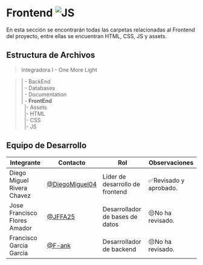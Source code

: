 # Frontend  ![JS](https://img.shields.io/badge/JavaScript-F7DF1E?style=for-the-badge&logo=javascript&logoColor=black)
En esta sección se encontrarán todas las carpetas relacionadas al Frontend del proyecto, entre ellas se encuentran HTML, CSS, JS y assets.

## Estructura de Archivos

>Integradora I - One More Light

>| - BackEnd<br>
>| - Databases<br>
>| - Documentation<br>
>| - **FrontEnd**<br>
>&nbsp;&nbsp;|- Assets<br>
>&nbsp;&nbsp;|- HTML<br>
>&nbsp;&nbsp;|- CSS<br>
>&nbsp;&nbsp;|- JS<br>

## Equipo de Desarrollo

|Integrante|Contacto|Rol|Observaciones|
|------------|--------|---|---|
|Diego Miguel Rivera Chavez|[@DiegoMiguel04](https://github.com/DiegoMiguel04)|Líder de desarrollo de frontend|✅Revisado y aprobado.|
|Jose Francisco Flores Amador|[@JFFA25](https://github.com/JFFA25)|Desarrollador de bases de datos|😔No ha revisado.|
|Francisco Garcia Garcia|[@F-ank](https://github.com/F-ank)|Desarrollador de backend|😔No ha revisado.|